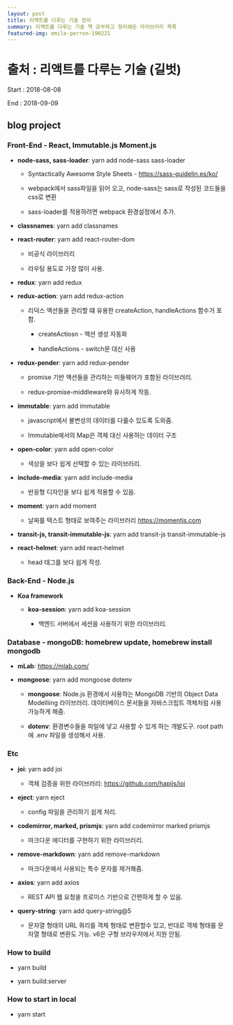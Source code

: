 ```yaml
---
layout: post
title: 리액트를 다루는 기술 정리
summary: 리액트를 다루는 기술 책 공부하고 정리해둔 라이브러리 목록
featured-img: emile-perron-190221
---
```



# 출처 : 리액트를 다루는 기술 (길벗)

Start : 2018-08-08

End : 2018-09-09

## blog project

### Front-End - React, Immutable.js Moment.js

* **node-sass, sass-loader**: yarn add node-sass sass-loader

  - Syntactically Awesome Style Sheets - https://sass-guidelin.es/ko/ 

  - webpack에서 sass파일을 읽어 오고, node-sass는 sass로 작성된 코드들을 css로 변환

  - sass-loader를 적용하려면 webpack 환경설정에서 추가.

* **classnames**: yarn add classnames

* **react-router**: yarn add react-router-dom

  - 비공식 라이브러리

  - 라우팅 용도로 가장 많이 사용.

* **redux**: yarn add redux

* **redux-action**: yarn add redux-action

  -  리덕스 액션들을 관리할 떄 유용한 createAction, handleActions 함수가 포함.

     - createActiosn - 액션 생성 자동화

     - handleActions - switch문 대신 사용

* **redux-pender**: yarn add redux-pender

  - promise 기반 액션들을 관리하는 미들웨어가 포함된 라이브러리.

  - redux-promise-middleware와 유사하게 작동.

* **immutable**: yarn add immutable

  - javascript에서 불변성의 데이터를 다룰수 있도록 도와줌.

  - Immutable에서의 Map은 객체 대신 사용하는 데이터 구조

* **open-color**: yarn add open-color

  - 색상을 보다 쉽게 선택할 수 있는 라이브러리.

* **include-media**: yarn add include-media

  - 반응형 디자인을 보다 쉽게 적용할 수 있음.

* **moment**: yarn add moment

  - 날짜를 텍스트 형태로 보여주는 라이브러리 https://momentjs.com    

* **transit-js, transit-immutable-js**: yarn add transit-js transit-immutable-js

* **react-helmet**: yarn add react-helmet

  - head 태그를 보다 쉽게 작성.

### Back-End - Node.js

* **Koa framework**

  - **koa-session**: yarn add koa-session

    - 백엔드 서버에서 세션을 사용하기 위한 라이브러리.


### Database - mongoDB: homebrew update, homebrew install mongodb 

* **mLab**: https://mlab.com/

* **mongoose**: yarn add mongoose dotenv
    
  - **mongoose**: Node.js 환경에서 사용하는 MongoDB 기반의 Object Data Modelliing 라이브러리. 데이터베이스 문서들을 자바스크립트 객체처럼 사용가능하게 해줌.

  - **dotenv**: 환경변수들을 파일에 넣고 사용할 수 있게 하는 개발도구. root path에 .env 파일을 생성해서 사용.

### Etc
* **joi**: yarn add joi

  - 객체 검증을 위한 라이브러리: https://github.com/hapijs/joi 

* **eject**: yarn eject

  - config 파일을 관리하기 쉽게 처리.

* **codemirror, marked, prismjs**: yarn add codemirror marked prismjs

  - 마크다운 에디터를 구현하기 위한 라이브러리.

* **remove-markdown**: yarn add remove-markdown

  - 마크다운에서 사용되는 특수 문자를 제거해줌.

* **axios**: yarn add axios

  - REST API 웹 요청을 프로미스 기반으로 간편하게 할 수 있음.


* **query-string**: yarn add query-string@5

  - 문자열 형태의 URL 쿼리를 객체 형태로 변환할수 있고, 반대로 객체 형태를 문자열 형태로 변환도 가능. v6은 구형 브라우저에서 지원 안됨.


### How to build

* yarn build

* yarn build:server

### How to start in local

* yarn start